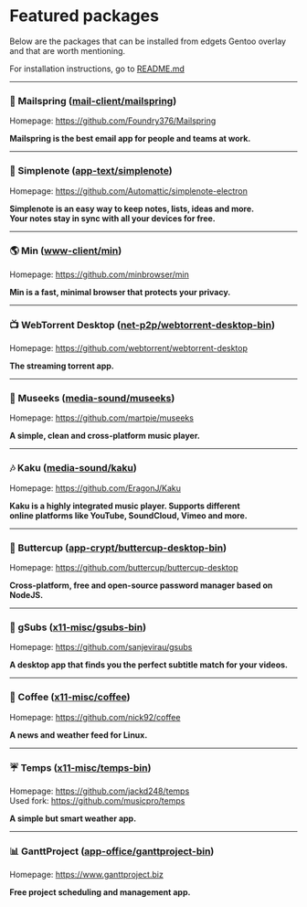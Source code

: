 # Featured packages

Below are the packages that can be installed from edgets Gentoo overlay and that are worth mentioning.

For installation instructions, go to [README.md](https://github.com/BlueManCZ/edgets/blob/master/README.md)

---

### :email: Mailspring ([mail-client/mailspring](https://github.com/BlueManCZ/edgets/tree/master/mail-client/mailspring))

Homepage: https://github.com/Foundry376/Mailspring

__Mailspring is the best email app for people and teams at work.__

---

### :notebook: Simplenote ([app-text/simplenote](https://github.com/BlueManCZ/edgets/tree/master/app-text/simplenote))

Homepage: https://github.com/Automattic/simplenote-electron

__Simplenote is an easy way to keep notes, lists, ideas and more.<br>
Your notes stay in sync with all your devices for free.__

---

### :earth_americas: Min ([www-client/min](https://github.com/BlueManCZ/edgets/tree/master/www-client/min))

Homepage: https://github.com/minbrowser/min

__Min is a fast, minimal browser that protects your privacy.__

---

### :tv: WebTorrent Desktop ([net-p2p/webtorrent-desktop-bin](https://github.com/BlueManCZ/edgets/tree/master/net-p2p/webtorrent-desktop-bin))

Homepage: https://github.com/webtorrent/webtorrent-desktop

__The streaming torrent app.__

---

### :musical_note: Museeks ([media-sound/museeks](https://github.com/BlueManCZ/edgets/tree/master/media-sound/museeks))

Homepage: https://github.com/martpie/museeks

__A simple, clean and cross-platform music player.__

---

### :notes: Kaku ([media-sound/kaku](https://github.com/BlueManCZ/edgets/tree/master/media-sound/kaku))

Homepage: https://github.com/EragonJ/Kaku

__Kaku is a highly integrated music player. Supports different<br>
online platforms like YouTube, SoundCloud, Vimeo and more.__

---

### :closed_lock_with_key: Buttercup ([app-crypt/buttercup-desktop-bin](https://github.com/BlueManCZ/edgets/tree/master/app-crypt/buttercup-desktop-bin))

Homepage: https://github.com/buttercup/buttercup-desktop

__Cross-platform, free and open-source password manager based on NodeJS.__

---

### :page_facing_up: gSubs ([x11-misc/gsubs-bin](https://github.com/BlueManCZ/edgets/tree/master/x11-misc/gsubs-bin))

Homepage: https://github.com/sanjevirau/gsubs

__A desktop app that finds you the perfect subtitle match for your videos.__

---

### :newspaper: Coffee ([x11-misc/coffee](https://github.com/BlueManCZ/edgets/tree/master/x11-misc/coffee))

Homepage: https://github.com/nick92/coffee

__A news and weather feed for Linux.__

---

### :umbrella: Temps ([x11-misc/temps-bin](https://github.com/BlueManCZ/edgets/tree/master/x11-misc/temps-bin))

Homepage: https://github.com/jackd248/temps<br>
Used fork: https://github.com/musicpro/temps

__A simple but smart weather app.__

---

### :bar_chart: GanttProject ([app-office/ganttproject-bin](https://github.com/BlueManCZ/edgets/tree/master/app-office/ganttproject-bin))

Homepage: https://www.ganttproject.biz

__Free project scheduling and management app.__
